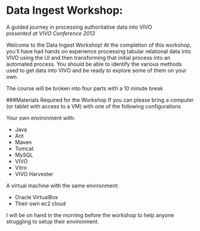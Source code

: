 # Data Ingest Workshop: 
A guided journey in processing authoritative data into VIVO  
*presented at VIVO Conference 2013*

Welcome to the Data Ingest Workshop!  At the completion of this workshop, you'll have had hands on experience processing tabular relational data into VIVO using the UI and then transforming that initial process into an automated process.  You should be able to identify the various methods used to get data into VIVO and be ready to explore some of them on your own.

The course will be broken into four parts with a 10 minute break

###Materials Required for the Workshop
If you can please bring a computer (or tablet with access to a VM) with one of the following configurations

Your own environment with:  
 + Java
 + Ant
 + Maven
 + Tomcat
 + MySQL
 + VIVO
 + Vitro
 + VIVO Harvester

A virtual machine with the same environment:  
 + Oracle VirtualBox
 + Their own ec2 cloud

I will be on hand in the morning before the workshop to help anyone struggling to setup their environment.

